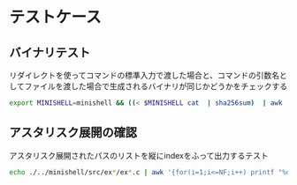 # テストケース

## バイナリテスト

リダイレクトを使ってコマンドの標準入力で渡した場合と、コマンドの引数名としてファイルを渡した場合で生成されるバイナリが同じかどうかをチェックする

```bash
export MINISHELL=minishell && ((< $MINISHELL cat  | sha256sum)  | awk '{print $1}' > outfile1) && ((sha256sum $MINISHELL | awk '{print $1}') > outfile2) && diff -u outfile1 outfile2 | wc -l
```


## アスタリスク展開の確認

アスタリスク展開されたパスのリストを縦にindexをふって出力するテスト

```bash
echo ./../minishell/src/ex*/ex*.c | awk '{for(i=1;i<=NF;i++) printf "%d:%s ", i, $i; print ""}' | tr ' ' '\n'
```
